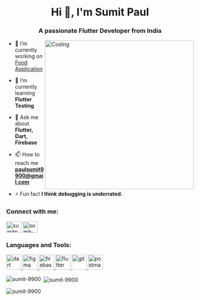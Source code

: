 <h1 align="center">Hi 👋, I'm Sumit Paul</h1>
<h3 align="center">A passionate Flutter Developer from India</h3>

<img align="right" alt="Coding" width="400" src="https://user-images.githubusercontent.com/74038190/212749447-bfb7e725-6987-49d9-ae85-2015e3e7cc41.gif">

- 🔭 I’m currently working on [Food Application](https://github.com/Sumit-9900/food-app)

- 🌱 I’m currently learning **Flutter Testing**

- 💬 Ask me about **Flutter, Dart, Firebase**

- 📫 How to reach me **paulsumit9900@gmail.com**

- ⚡ Fun fact **I think debugging is underrated.**

<h3 align="left">Connect with me:</h3>
<p align="left">
<a href="https://twitter.com/sumitpaul623732" target="blank"><img align="center" src="https://raw.githubusercontent.com/rahuldkjain/github-profile-readme-generator/master/src/images/icons/Social/twitter.svg" alt="sumitpaul623732" height="30" width="40" /></a>
<a href="https://linkedin.com/in/sumit-paul-640971218" target="blank"><img align="center" src="https://raw.githubusercontent.com/rahuldkjain/github-profile-readme-generator/master/src/images/icons/Social/linked-in-alt.svg" alt="sumit-paul-640971218" height="30" width="40" /></a>
</p>

<h3 align="left">Languages and Tools:</h3>
<p align="left"> <a href="https://dart.dev" target="_blank" rel="noreferrer"> <img src="https://www.vectorlogo.zone/logos/dartlang/dartlang-icon.svg" alt="dart" width="40" height="40"/> </a> <a href="https://www.figma.com/" target="_blank" rel="noreferrer"> <img src="https://www.vectorlogo.zone/logos/figma/figma-icon.svg" alt="figma" width="40" height="40"/> </a> <a href="https://firebase.google.com/" target="_blank" rel="noreferrer"> <img src="https://www.vectorlogo.zone/logos/firebase/firebase-icon.svg" alt="firebase" width="40" height="40"/> </a> <a href="https://flutter.dev" target="_blank" rel="noreferrer"> <img src="https://www.vectorlogo.zone/logos/flutterio/flutterio-icon.svg" alt="flutter" width="40" height="40"/> </a> <a href="https://git-scm.com/" target="_blank" rel="noreferrer"> <img src="https://www.vectorlogo.zone/logos/git-scm/git-scm-icon.svg" alt="git" width="40" height="40"/> </a> <a href="https://postman.com" target="_blank" rel="noreferrer"> <img src="https://www.vectorlogo.zone/logos/getpostman/getpostman-icon.svg" alt="postman" width="40" height="40"/> </a> </p>

<p><img align="left" src="https://github-readme-stats.vercel.app/api/top-langs?username=sumit-9900&show_icons=true&locale=en&layout=compact" alt="sumit-9900" /></p>

<p>&nbsp;<img align="center" src="https://github-readme-stats.vercel.app/api?username=sumit-9900&show_icons=true&locale=en" alt="sumit-9900" /></p>

<p><img align="center" src="https://github-readme-streak-stats.herokuapp.com/?user=sumit-9900&" alt="sumit-9900" /></p>
